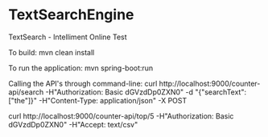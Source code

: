 # TextSearchEngine
TextSearch - Intelliment Online Test

To build:
mvn clean install

To run the application:
mvn spring-boot:run

Calling the API's through command-line:
curl http://localhost:9000/counter-api/search -H"Authorization: Basic dGVzdDp0ZXN0" -d "{\"searchText\":[\"the\"]}" -H"Content-Type: application/json" -X POST

curl http://localhost:9000/counter-api/top/5 -H"Authorization: Basic dGVzdDp0ZXN0" -H"Accept: text/csv"


